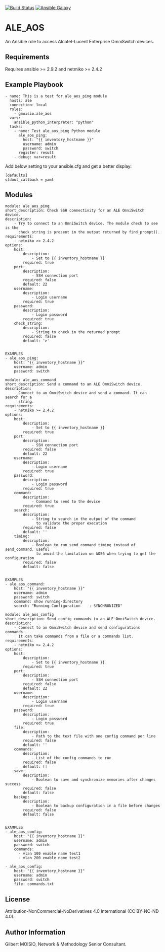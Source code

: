 [![Build Status](https://travis-ci.org/gmoisio/ansible-aos-stdlib.svg?branch=master)](https://travis-ci.org/gmoisio/ansible-aos-stdlib)
[![Ansible Galaxy](https://img.shields.io/badge/ansible--galaxy-ale_aos-blue.svg)](https://galaxy.ansible.com/gmoisio/ale_aos)

ALE_AOS
=======

An Ansible role to access Alcatel-Lucent Enterprise OmniSwitch devices.

Requirements
------------

Requires ansible >= 2.9.2 and netmiko >= 2.4.2

Example Playbook
----------------

~~~~
- name: This is a test for ale_aos_ping module
  hosts: ale
  connection: local
  roles:
    - gmoisio.ale_aos
  vars:
    ansible_python_interpreter: "python"
  tasks:
    - name: Test ale_aos_ping Python module
      ale_aos_ping: 
        host: "{{ inventory_hostname }}"
        username: admin
        password: switch
      register: result
    - debug: var=result 
~~~~

Add below setting to your ansible.cfg and get a better display:

~~~~
[defaults]
stdout_callback = yaml
~~~~

Modules
-------
~~~~
module: ale_aos_ping
short_description: Check SSH connectivity for an ALE OmniSwitch device.
description:
    - Try to connect to an OmniSwitch device. The module check to see is the
      check_string is present in the output returned by find_prompt().
requirements:
    - netmiko >= 2.4.2
options:
    host:
        description:
            - Set to {{ inventory_hostname }}
        required: true
    port:
        description:
            - SSH connection port
        required: false
        default: 22
    username:
        description:
            - Login username
        required: true
    password:
        description:
            - Login password
        required: true
    check_string:
        description:
            - String to check in the returned prompt
        required: false
        default: '>'


EXAMPLES
- ale_aos_ping: 
    host: "{{ inventory_hostname }}"
    username: admin
    password: switch
~~~~

~~~~
module: ale_aos_command
short_description: Send a command to an ALE OmniSwitch device.
description:
    - Connect to an OmniSwitch device and send a command. It can search for a
      string.
requirements:
    - netmiko >= 2.4.2
options:
    host:
        description:
            - Set to {{ inventory_hostname }}
        required: true
    port:
        description:
            - SSH connection port
        required: false
        default: 22
    username:
        description:
            - Login username
        required: true
    password:
        description:
            - Login password
        required: true
    command:
        description:
            - Command to send to the device
        required: true
    search:
        description:
            - String to search in the output of the command
              to validate the proper execution
        required: false
        default: ''
    timing:
        description:
            - Boolean to run send_command_timing instead of send_command, useful
              to avoid the limitation on AOS6 when trying to get the configuration
        required: false
        default: false


EXAMPLES
- ale_aos_command: 
    host: "{{ inventory_hostname }}"
    username: admin
    password: switch
    command: show running-directory
    search: "Running Configuration    : SYNCHRONIZED"
~~~~

~~~~
module: ale_aos_config
short_description: Send config commands to an ALE OmniSwitch device.
description:
    - Connect to an OmniSwitch device and send configurations commands.
      It can take commands from a file or a commands list.
requirements:
    - netmiko >= 2.4.2
options:
    host:
        description:
            - Set to {{ inventory_hostname }}
        required: true
    port:
        description:
            - SSH connection port
        required: false
        default: 22
    username:
        description:
            - Login username
        required: true
    password:
        description:
            - Login password
        required: true
    file:
        description:
            - Path to the text file with one config command per line
        required: false
        default: ''
    commands:
        description:
            - List of the config commands to run
        required: false
        default: []
    save:
        description:
            - Boolean to save and synchronize memories after changes success
        required: false
        default: false
    backup:
        description:
            - Boolean to backup configuration in a file before changes
        required: false
        default: false


EXAMPLES
- ale_aos_config: 
    host: "{{ inventory_hostname }}"
    username: admin
    password: switch
    commands:
      - vlan 100 enable name test1
      - vlan 200 enable name test2

- ale_aos_config: 
    host: "{{ inventory_hostname }}"
    username: admin
    password: switch
    file: commands.txt
~~~~

License
-------

Attribution-NonCommercial-NoDerivatives 4.0 International (CC BY-NC-ND 4.0).

Author Information
------------------

Gilbert MOISIO, Network & Methodology Senior Consultant.

